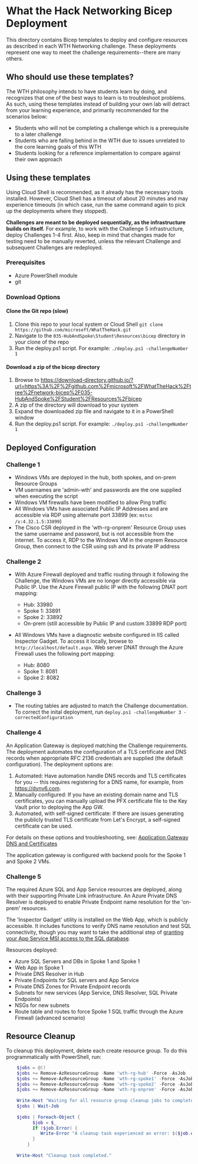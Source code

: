 # What the Hack Networking Bicep Deployment

This directory contains Bicep templates to deploy and configure resources as described in each WTH Networking challenge. These deployments represent one way to meet the challenge requirements--there are many others.

## Who should use these templates?

The WTH philosophy intends to have students learn by doing, and recognizes that one of the best ways to learn is to troubleshoot problems. As such, using these templates instead of building your own lab will detract from your learning experience, and primarily recommended for the scenarios below: 

- Students who will not be completing a challenge which is a prerequisite to a later challenge
- Students who are falling behind in the WTH due to issues unrelated to the core learning goals of this WTH
- Students looking for a reference implementation to compare against their own approach

## Using these templates

Using Cloud Shell is recommended, as it already has the necessary tools installed. However, Cloud Shell has a timeout of about 20 minutes and may experience timeouts (in which case, run the same command again to pick up the deployments where they stopped).

**Challenges are meant to be deployed sequentially, as the infrastructure builds on itself.** For example, to work with the Challenge 5 infrastructure, deploy Challenges 1-4 first. Also, keep in mind that changes made for testing need to be manually reverted, unless the relevant Challenge and subsequent Challenges are redeployed.  

### Prerequisites

- Azure PowerShell module
- git

### Download Options

#### Clone the Git repo (slow)

1. Clone this repo to your local system or Cloud Shell
   `git clone https://github.com/microsoft/WhatTheHack.git`
1. Navigate to the `035-HubAndSpoke\Student\Resources\bicep` directory in your clone of the repo
1. Run the deploy.ps1 script. For example:
   `./deploy.ps1 -challengeNumber 1`

#### Download a zip of the bicep directory

1. Browse to https://download-directory.github.io/?url=https%3A%2F%2Fgithub.com%2Fmicrosoft%2FWhatTheHack%2Ftree%2Fnetwork-bicep%2F035-HubAndSpoke%2FStudent%2FResources%2Fbicep
1. A zip of the directory will download to your system
1. Expand the downloaded zip file and navigate to it in a PowerShell window
1. Run the deploy.ps1 script. For example:
   `./deploy.ps1 -challengeNumber 1`

## Deployed Configuration

### Challenge 1

- Windows VMs are deployed in the hub, both spokes, and on-prem Resource Groups
- VM usernames are 'admin-wth' and passwords are the one supplied when executing the script
- Windows VM firewalls have been modified to allow Ping traffic
- All Windows VMs have associated Public IP Addresses and are accessible via RDP using alternate port 33899 (ex: `mstsc /v:4.32.1.5:33899`)
- The Cisco CSR deployed in the 'wth-rg-onprem' Resource Group uses the same username and password, but is not accessible from the internet. To access it, RDP to the Windows VM in the onprem Resource Group, then connect to the CSR using ssh and its private IP address

### Challenge 2

- With Azure Firewall deployed and traffic routing through it following the Challenge, the Windows VMs are no longer directly accessible via Public IP. Use the Azure Firewall public IP with the following DNAT port mapping:
  - Hub: 33980
  - Spoke 1: 33891
  - Spoke 2: 33892
  - On-prem (still accessible by Public IP and custom 33899 RDP port)

- All Windows VMs have a diagnostic website configured in IIS called Inspector Gadget. To access it locally, browse to `http://localhost/default.aspx`. Web server DNAT through the Azure Firewall uses the following port mapping:

  - Hub: 8080
  - Spoke 1: 8081
  - Spoke 2: 8082

### Challenge 3

- The routing tables are adjusted to match the Challenge documentation. To correct the inital deployment, run `deploy.ps1 -challengeNumber 3 -correctedConfiguration`

### Challenge 4

An Application Gateway is deployed matching the Challenge requirements. The deployment automates the configuration of a TLS certificate and DNS records when appropriate RFC 2136 credentials are supplied (the default configuration). The deployment options are:

1. Automated: Have automation handle DNS records and TLS certificates for you -- this requires registering for a DNS name, for example, from https://dynv6.com.
1. Manually configured: If you have an existing domain name and TLS certificates, you can manually upload the PFX certificate file to the Key Vault prior to deploying the App GW. 
1. Automated, with self-signed certificate: If there are issues generating the publicly trusted TLS certificate from Let's Encrypt, a self-signed certificate can be used. 

For details on these options and troubleshooting, see: [Application Gateway DNS and Certificates](./appGWCertificateProcess.md)

The application gateway is configured with backend pools for the Spoke 1 and Spoke 2 VMs.

### Challenge 5

The required Azure SQL and App Service resources are deployed, along with their supporting Private Link infrastructure. An Azure Private DNS Resolver is deployed to enable Private Endpoint name resolution for the 'on-prem' resources.

The 'Inspector Gadget' utility is installed on the Web App, which is publicly accessible. It includes functions to verify DNS name resolution and test SQL connectivity, though you may want to take the additional step of [granting your App Service MSI access to the SQL database](https://learn.microsoft.com/azure/active-directory/managed-identities-azure-resources/tutorial-windows-vm-access-sql).

Resources deployed:

- Azure SQL Servers and DBs in Spoke 1 and Spoke 1
- Web App in Spoke 1
- Private DNS Resolver in Hub
- Private Endpoints for SQL servers and App Service
- Private DNS Zones for Private Endpoint records
- Subnets for new services (App Service, DNS Resolver, SQL Private Endpoints)
- NSGs for new subnets
- Route table and routes to force Spoke 1 SQL traffic through the Azure Firewall (advanced scenario)

## Resource Cleanup

To cleanup this deployment, delete each create resource group. To do this programmatically with PowerShell, run:

```powershell
    $jobs = @()
    $jobs += Remove-AzResourceGroup -Name 'wth-rg-hub' -Force -AsJob
    $jobs += Remove-AzResourceGroup -Name 'wth-rg-spoke1' -Force -AsJob
    $jobs += Remove-AzResourceGroup -Name 'wth-rg-spoke2' -Force -AsJob
    $jobs += Remove-AzResourceGroup -Name 'wth-rg-onprem' -Force -AsJob
    
    Write-Host "Waiting for all resource group cleanup jobs to complete..."
    $jobs | Wait-Job
    
    $jobs | Foreach-Object {
          $job = $_
          If ($job.Error) {
             Write-Error "A cleanup task experienced an error: $($job.error)"
          }
        }
    
    Write-Host "Cleanup task completed."
```

